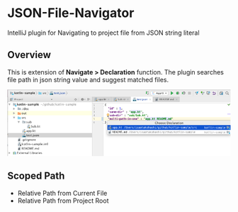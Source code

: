 # JSON-File-Navigator
IntelliJ plugin for Navigating to project file from JSON string literal

## Overview
This is extension of **Navigate > Declaration** function.
The plugin searches file path in json string value and suggest matched files.

![screen_shot.png](images/screen_shot.png)

## Scoped Path
- Relative Path from Current File
- Relative Path from Project Root